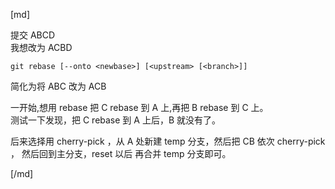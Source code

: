 [md]

提交 ABCD  
我想改为 ACBD
```
git rebase [--onto <newbase>] [<upstream> [<branch>]]
```

简化为将 ABC 改为 ACB

一开始,想用 rebase 把 C rebase 到 A 上,再把 B rebase 到 C 上。  
测试一下发现，把 C rebase 到 A 上后，B 就没有了。

后来选择用 cherry-pick ，从 A 处新建 temp 分支，然后把 CB 依次 cherry-pick ，
然后回到主分支，reset 以后 再合并 temp 分支即可。



[/md]